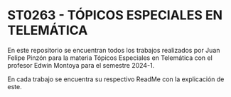 # ST0263 - TÓPICOS ESPECIALES EN TELEMÁTICA

En este repositorio se encuentran todos los trabajos realizados por Juan Felipe Pinzón para la materia Tópicos Especiales en Telemática con el profesor Edwin Montoya para el semestre 2024-1.

En cada trabajo se encuentra su respectivo ReadMe con la explicación de este.